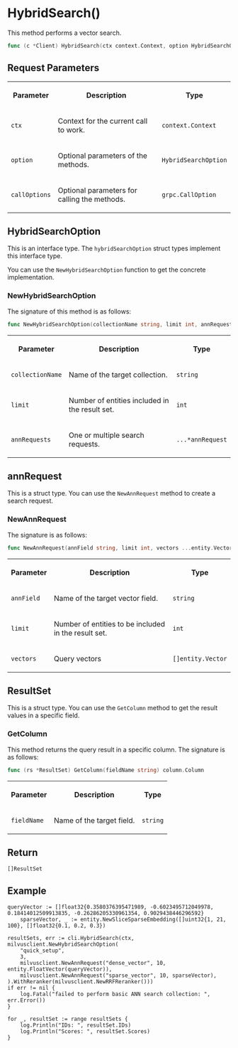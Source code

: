 # HybridSearch()

This method performs a vector search.

```go
func (c *Client) HybridSearch(ctx context.Context, option HybridSearchOption, callOptions ...grpc.CallOption) ([]ResultSet, error)
```

## Request Parameters

<table>
   <tr>
     <th><p>Parameter</p></th>
     <th><p>Description</p></th>
     <th><p>Type</p></th>
   </tr>
   <tr>
     <td><p><code>ctx</code></p></td>
     <td><p>Context for the current call to work.</p></td>
     <td><p><code>context.Context</code></p></td>
   </tr>
   <tr>
     <td><p><code>option</code></p></td>
     <td><p>Optional parameters of the methods.</p></td>
     <td><p><code>HybridSearchOption</code></p></td>
   </tr>
   <tr>
     <td><p><code>callOptions</code></p></td>
     <td><p>Optional parameters for calling the methods.</p></td>
     <td><p><code>grpc.CallOption</code></p></td>
   </tr>
</table>

## HybridSearchOption

This is an interface type. The `hybridSearchOption` struct types implement this interface type. 

You can use the `NewHybridSearchOption` function to get the concrete implementation.

### NewHybridSearchOption

The signature of this method is as follows:

```go
func NewHybridSearchOption(collectionName string, limit int, annRequests ...*annRequest) *hybridSearchOption
```

<table>
   <tr>
     <th><p>Parameter</p></th>
     <th><p>Description</p></th>
     <th><p>Type</p></th>
   </tr>
   <tr>
     <td><p><code>collectionName</code></p></td>
     <td><p>Name of the target collection.</p></td>
     <td><p><code>string</code></p></td>
   </tr>
   <tr>
     <td><p><code>limit</code></p></td>
     <td><p>Number of entities included in the result set.</p></td>
     <td><p><code>int</code></p></td>
   </tr>
   <tr>
     <td><p><code>annRequests</code></p></td>
     <td><p>One or multiple search requests.</p></td>
     <td><p><code>...*annRequest</code></p></td>
   </tr>
</table>

## annRequest

This is a struct type. You can use the `NewAnnRequest` method to create a search request.

### NewAnnRequest

The signature is as follows:

```go
func NewAnnRequest(annField string, limit int, vectors ...entity.Vector) *annRequest
```

<table>
   <tr>
     <th><p>Parameter</p></th>
     <th><p>Description</p></th>
     <th><p>Type</p></th>
   </tr>
   <tr>
     <td><p><code>annField</code></p></td>
     <td><p>Name of the target vector field.</p></td>
     <td><p><code>string</code></p></td>
   </tr>
   <tr>
     <td><p><code>limit</code></p></td>
     <td><p>Number of entities to be included in the result set.</p></td>
     <td><p><code>int</code></p></td>
   </tr>
   <tr>
     <td><p><code>vectors</code></p></td>
     <td><p>Query vectors</p></td>
     <td><p><code>[]entity.Vector</code></p></td>
   </tr>
</table>

## ResultSet

This is a struct type. You can use the `GetColumn` method to get the result values in a specific field.

### GetColumn

This method returns the query result in a specific column. The signature is as follows:

```go
func (rs *ResultSet) GetColumn(fieldName string) column.Column
```

<table>
   <tr>
     <th><p>Parameter</p></th>
     <th><p>Description</p></th>
     <th><p>Type</p></th>
   </tr>
   <tr>
     <td><p><code>fieldName</code></p></td>
     <td><p>Name of the target field.</p></td>
     <td><p><code>string</code></p></td>
   </tr>
</table>

## Return

`[]ResultSet`

## Example

```plaintext
queryVector := []float32{0.3580376395471989, -0.6023495712049978, 0.18414012509913835, -0.26286205330961354, 0.9029438446296592}
    sparseVector, _ := entity.NewSliceSparseEmbedding([]uint32{1, 21, 100}, []float32{0.1, 0.2, 0.3})

resultSets, err := cli.HybridSearch(ctx, milvusclient.NewHybridSearchOption(
    "quick_setup",
    3,
    milvusclient.NewAnnRequest("dense_vector", 10, entity.FloatVector(queryVector)),
    milvusclient.NewAnnRequest("sparse_vector", 10, sparseVector),
).WithReranker(milvusclient.NewRRFReranker()))
if err != nil {
    log.Fatal("failed to perform basic ANN search collection: ", err.Error())
}

for _, resultSet := range resultSets {
    log.Println("IDs: ", resultSet.IDs)
    log.Println("Scores: ", resultSet.Scores)
}
```

